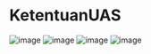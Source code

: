 # KetentuanUAS

![image](https://github.com/AsdosPW2324/KetentuanUAS/assets/148044688/5efe4fd9-99f9-42be-bdbb-b4a1179d9afd)
![image](https://github.com/AsdosPW2324/KetentuanUAS/assets/148044688/74a4133a-859a-485b-81ce-670a6d3ef770)
![image](https://github.com/AsdosPW2324/KetentuanUAS/assets/148044688/2536d084-f4ca-43e6-bd9a-2a11c2d37168)
![image](https://github.com/AsdosPW2324/KetentuanUAS/assets/148044688/2f0e2605-d95f-4f35-9b4c-5996a6012eb1)
